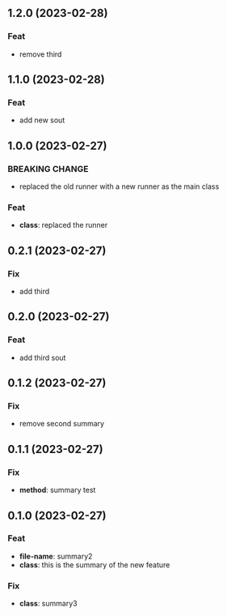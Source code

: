 ## 1.2.0 (2023-02-28)

### Feat

- remove third

## 1.1.0 (2023-02-28)

### Feat

- add new sout

## 1.0.0 (2023-02-27)

### BREAKING CHANGE

- replaced the old runner with a new runner as the main class

### Feat

- **class**: replaced the runner

## 0.2.1 (2023-02-27)

### Fix

- add third

## 0.2.0 (2023-02-27)

### Feat

- add third sout

## 0.1.2 (2023-02-27)

### Fix

- remove second summary

## 0.1.1 (2023-02-27)

### Fix

- **method**: summary test

## 0.1.0 (2023-02-27)

### Feat

- **file-name**: summary2
- **class**: this is the summary of the new feature

### Fix

- **class**: summary3
